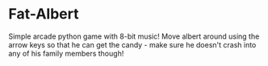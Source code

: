 # Fat-Albert
Simple arcade python game with 8-bit music!
Move albert around using the arrow keys so that he can get the candy - make sure he doesn't crash into any of his family members though!
